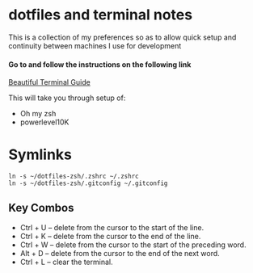 # dotfiles and terminal notes

This is a collection of my preferences so as to allow quick setup and continuity between machines I use for development

#### Go to and follow the instructions on the following link

[Beautiful Terminal Guide](https://medium.com/@shivam1/make-your-terminal-beautiful-and-fast-with-zsh-shell-and-powerlevel10k-6484461c6efb)

This will take you through setup of:

- Oh my zsh
- powerlevel10K

# Symlinks

```
ln -s ~/dotfiles-zsh/.zshrc ~/.zshrc
ln -s ~/dotfiles-zsh/.gitconfig ~/.gitconfig
```

## Key Combos

- Ctrl + U – delete from the cursor to the start of the line.
- Ctrl + K – delete from the cursor to the end of the line.
- Ctrl + W – delete from the cursor to the start of the preceding word.
- Alt + D – delete from the cursor to the end of the next word.
- Ctrl + L – clear the terminal.
